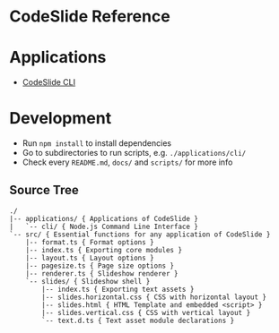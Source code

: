 # CodeSlide Reference

# Applications
- [CodeSlide CLI](https://github.com/AsherJingkongChen/codeslide/tree/main/applications/cli/docs/REFERENCE.md)

# Development
- Run `npm install` to install dependencies
- Go to subdirectories to run scripts, e.g. `./applications/cli/`
- Check every `README.md`, `docs/` and `scripts/` for more info

## Source Tree
```
./
|-- applications/ { Applications of CodeSlide }
|   `-- cli/ { Node.js Command Line Interface }
`-- src/ { Essential functions for any application of CodeSlide }
    |-- format.ts { Format options }
    |-- index.ts { Exporting core modules }
    |-- layout.ts { Layout options }
    |-- pagesize.ts { Page size options }
    |-- renderer.ts { Slideshow renderer }
    `-- slides/ { Slideshow shell }
        |-- index.ts { Exporting text assets }
        |-- slides.horizontal.css { CSS with horizontal layout }
        |-- slides.html { HTML Template and embedded <script> }
        |-- slides.vertical.css { CSS with vertical layout }
        `-- text.d.ts { Text asset module declarations }
```
